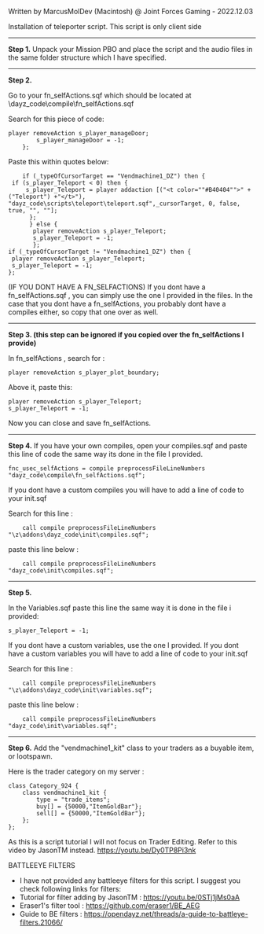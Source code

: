 
 Written by MarcusMolDev (Macintosh) @ Joint Forces Gaming - 2022.12.03

Installation of teleporter script. This script is only client side

------------------------------------------------------------------------------------------------------------------------------------------------------------------
**Step 1.**
Unpack your Mission PBO and place the script and the audio files in the same folder structure which I have specified.

------------------------------------------------------------------------------------------------------------------------------------------------------------------
**Step 2.**

Go to your fn_selfActions.sqf which should be located at \dayz_code\compile\fn_selfActions.sqf

Search for this piece of code:

	player removeAction s_player_manageDoor;
			s_player_manageDoor = -1;
		};

Paste this within quotes below:


		if (_typeOfCursorTarget == "Vendmachine1_DZ") then {	
	 if (s_player_Teleport < 0) then {                 	 
		 s_player_Teleport = player addaction [("<t color=""#B40404"">" + ("Teleport") +"</t>"), "dayz_code\scripts\teleport\teleport.sqf",_cursorTarget, 0, false, true, "", ""];
		  };				   
		  } else {
		   player removeAction s_player_Teleport;
		   s_player_Teleport = -1;
		   };	
	if (_typeOfCursorTarget != "Vendmachine1_DZ") then {
	 player removeAction s_player_Teleport;
	 s_player_Teleport = -1;
	};


(IF YOU DONT HAVE A FN_SELFACTIONS)
If you dont have a fn_selfActions.sqf , you can simply use the one I provided in the files. 
In the case that you dont have a fn_selfActions, you probably dont have a compiles either, so copy that one over as well.

------------------------------------------------------------------------------------------------------------------------------------------------------------------
**Step 3. (this step can be ignored if you copied over the fn_selfActions I provide)**

In fn_selfActions , search for : 

	player removeAction s_player_plot_boundary;

Above it, paste this:

	player removeAction s_player_Teleport;
	s_player_Teleport = -1;


Now you can close and save fn_selfActions.

------------------------------------------------------------------------------------------------------------------------------------------------------------------
**Step 4.**
If you have your own compiles, open your compiles.sqf and paste this line of code the same way its done in the file I provided.

	fnc_usec_selfActions = compile preprocessFileLineNumbers "dayz_code\compile\fn_selfActions.sqf";


If you dont have a custom compiles you will have to add a line of code to your init.sqf

Search for this line :

		call compile preprocessFileLineNumbers "\z\addons\dayz_code\init\compiles.sqf";

paste this line below :

		call compile preprocessFileLineNumbers "dayz_code\init\compiles.sqf";

------------------------------------------------------------------------------------------------------------------------------------------------------------------
**Step 5.**

In the Variables.sqf
paste this line the same way it is done in the file i provided: 

	s_player_Teleport = -1;


If you dont have a custom variables, use the one I provided.
If you dont have a custom variables you will have to add a line of code to your init.sqf

Search for this line :

		call compile preprocessFileLineNumbers "\z\addons\dayz_code\init\variables.sqf";

paste this line below :

		call compile preprocessFileLineNumbers "dayz_code\init\variables.sqf";

------------------------------------------------------------------------------------------------------------------------------------------------------------------

**Step 6.**
Add the "vendmachine1_kit" class to your traders as a buyable item, or lootspawn.

Here is the trader category on my server :

	class Category_924 {
		class vendmachine1_kit {
			type = "trade_items";
			buy[] = {50000,"ItemGoldBar"};
			sell[] = {50000,"ItemGoldBar"};
		};
	};

As this is a script tutorial I will not focus on Trader Editing. Refer to this video by JasonTM instead.
https://youtu.be/Dy0TP8Pi3nk





BATTLEEYE FILTERS 
- I have not provided any battleeye filters for this script. I suggest you check following links for filters:
- Tutorial for filter adding by JasonTM : https://youtu.be/0STj1jMs0aA
- Eraser1's filter tool : https://github.com/eraser1/BE_AEG 
- Guide to BE filters : https://opendayz.net/threads/a-guide-to-battleye-filters.21066/

